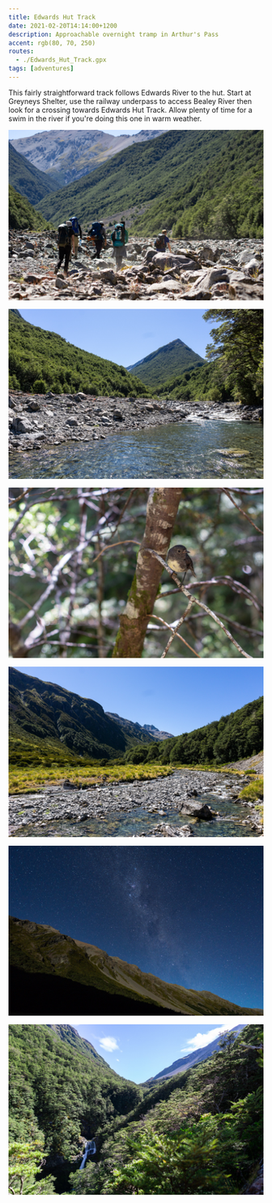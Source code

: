 ```yaml
---
title: Edwards Hut Track
date: 2021-02-20T14:14:00+1200
description: Approachable overnight tramp in Arthur's Pass
accent: rgb(80, 70, 250)
routes:
  - ./Edwards_Hut_Track.gpx
tags: [adventures]
---
```


This fairly straightforward track follows Edwards River to the hut. Start at Greyneys Shelter, use the railway underpass to access Bealey River then look for a crossing towards Edwards Hut Track. Allow plenty of time for a swim in the river if you're doing this one in warm weather.

![The group heads up Edwards River][upriver]

![One of many perfect swimming spots along the river][swimminghole]

![A curious robin][robin]

![Scenic bend in the river][bend]

![Polar Range at night][astro]

![20m waterfall viewed from the track][waterfall]

[upriver]: ./DSC08989.jpg
[swimminghole]: ./DSC09009.jpg
[robin]: ./DSC09016.jpg
[bend]: ./DSC09044.jpg
[astro]: ./DSC09070.jpg
[waterfall]: ./DSC09074.jpg
